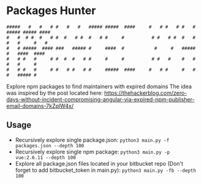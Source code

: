 # Packages Hunter                                                                                        
                                                                                        
                                                                                            
    #####   #   #   # #   #   #   ##### #####  ####     #   # #   # #   # ##### ##### ####  
    #   #  # #  #   # #  #   # #  #   # #     #          # #   # #  #   #   #   #     #   # 
    #   # #####  #### ###   ##### #     ####  #           #     #   #####   #   ####  ####  
    #   # #   #     # #  #  #   # #     #     #          # #   #    #   #   #   #     #     
    #   # #   #     # #   # #   # #     #####  ####     #   # #     #   #   #   ##### #                                            

Explore npm packages to find maintainers with expired domains
The idea was inspired by the post located here: https://thehackerblog.com/zero-days-without-incident-compromising-angular-via-expired-npm-publisher-email-domains-7kZplW4x/

## Usage
- Recursively explore single package.json:
  `python3 main.py -f packages.json --depth 100`
- Recursively explore single npm package:
  `python3 main.py -p vue:2.6.11 --depth 100`
- Explore all package.json files located in your bitbucket repo (Don't forget to add bitbucket_token in main.py):
  `python3 main.py -fb --depth 100`
